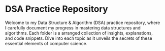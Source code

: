 # DSA Practice Repository

Welcome to my Data Structure & Algorithm (DSA) practice repository, where I carefully document my progress in mastering data structures and algorithms. Each folder is a arranged collection of insights, explanations, and code snippets. Dive into each topic as it unveils the secrets of these essential elements of computer science. 
